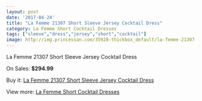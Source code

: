 ```yaml
---
layout: post
date: '2017-04-24'
title: "La Femme 21307 Short Sleeve Jersey Cocktail Dress"
category: La Femme Short Cocktail Dresses
tags: ["sleeve","dress","jersey","short","cocktail"]
image: http://img.princessan.com/35928-thickbox_default/la-femme-21307-short-sleeve-jersey-cocktail-dress.jpg
---
```

La Femme 21307 Short Sleeve Jersey Cocktail Dress

On Sales: **$294.99**
<a href="https://www.princessan.com/en/16784-la-femme-21307-short-sleeve-jersey-cocktail-dress.html"><amp-img layout="responsive" width="600" height="600" src="//img.princessan.com/35928-thickbox_default/la-femme-21307-short-sleeve-jersey-cocktail-dress.jpg" alt="La Femme 21307 Short Sleeve Jersey Cocktail Dress 0" /></a>
<a href="https://www.princessan.com/en/16784-la-femme-21307-short-sleeve-jersey-cocktail-dress.html"><amp-img layout="responsive" width="600" height="600" src="//img.princessan.com/35929-thickbox_default/la-femme-21307-short-sleeve-jersey-cocktail-dress.jpg" alt="La Femme 21307 Short Sleeve Jersey Cocktail Dress 1" /></a>

Buy it: [La Femme 21307 Short Sleeve Jersey Cocktail Dress](https://www.princessan.com/en/16784-la-femme-21307-short-sleeve-jersey-cocktail-dress.html "La Femme 21307 Short Sleeve Jersey Cocktail Dress")

View more: [La Femme Short Cocktail Dresses](https://www.princessan.com/en/140- "La Femme Short Cocktail Dresses")